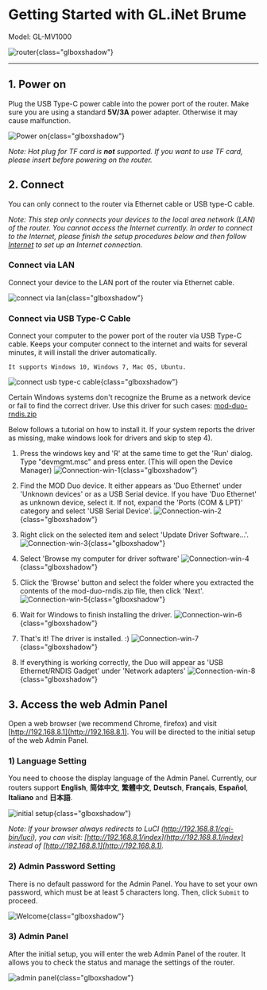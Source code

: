 # Getting Started with GL.iNet Brume

Model: GL-MV1000

![router](https://static.gl-inet.com/docs/en/3/setup/brume/first-time_setup/MV1000.png){class="glboxshadow"}

---

## 1. Power on

Plug the USB Type-C power cable into the power port of the router. Make sure you are using a standard **5V/3A** power adapter. Otherwise it may cause malfunction.

![Power on](https://static.gl-inet.com/docs/en/3/setup/travel_ac_router/first-time_setup/power1.jpg){class="glboxshadow"}


*Note: Hot plug for TF card is **not** supported. If you want to use TF card, please insert before powering on the router.*

## 2. Connect 

You can only connect to the router via Ethernet cable or USB type-C cable.

*Note: This step only connects your devices to the local area network (LAN) of the router. You cannot access the Internet currently. In order to connect to the Internet, please finish the setup procedures below and then follow [Internet](internet.md) to set up an Internet connection.*

### Connect via LAN 
Connect your device to the LAN port of the router via Ethernet cable.

![connect via lan](https://static.gl-inet.com/docs/en/3/setup/travel_ac_router/first-time_setup/connect.jpg){class="glboxshadow"}

### Connect via USB Type-C Cable

Connect your computer to the power port of the router via USB Type-C cable. Keeps your computer connect to the internet and waits for several minutes, it will install the driver automatically.

    It supports Windows 10, Windows 7, Mac OS, Ubuntu.

![connect usb type-c cable](https://static.gl-inet.com/docs/en/3/setup/travel_ac_router/first-time_setup/power1.jpg){class="glboxshadow"}

Certain Windows systems don't recognize the Brume as a network device or fail to find the correct driver.
Use this driver for such cases: <a href="https://static.gl-inet.com/docs/en/3/setup/brume/first-time_setup/mod-duo-rndis.zip" target="_blank">mod-duo-rndis.zip</a>

Below follows a tutorial on how to install it.
If your system reports the driver as missing, make windows look for drivers and skip to step 4).

1. Press the windows key and 'R' at the same time to get the 'Run' dialog. Type "devmgmt.msc" and press enter. (This will open the Device Manager)
![Connection-win-1](https://static.gl-inet.com/docs/en/3/setup/brume/first-time_setup/Connection-win-1.png){class="glboxshadow"}

2. Find the MOD Duo device. It either appears as 'Duo Ethernet' under 'Unknown devices' or as a USB Serial device.
If you have 'Duo Ethernet' as unknown device, select it.
If not, expand the 'Ports (COM & LPT)' category and select 'USB Serial Device'.
![Connection-win-2](https://static.gl-inet.com/docs/en/3/setup/brume/first-time_setup/Connection-win-2.png){class="glboxshadow"}

3. Right click on the selected item and select 'Update Driver Software...'.
![Connection-win-3](https://static.gl-inet.com/docs/en/3/setup/brume/first-time_setup/Connection-win-3.png){class="glboxshadow"}

4. Select 'Browse my computer for driver software'
![Connection-win-4](https://static.gl-inet.com/docs/en/3/setup/brume/first-time_setup/Connection-win-4.png){class="glboxshadow"}

5. Click the 'Browse' button and select the folder where you extracted the contents of the mod-duo-rndis.zip file, then click 'Next'.
![Connection-win-5](https://static.gl-inet.com/docs/en/3/setup/brume/first-time_setup/Connection-win-5.png){class="glboxshadow"}

6. Wait for Windows to finish installing the driver.
![Connection-win-6](https://static.gl-inet.com/docs/en/3/setup/brume/first-time_setup/Connection-win-6.png){class="glboxshadow"}

7. That's it! The driver is installed. :)
![Connection-win-7](https://static.gl-inet.com/docs/en/3/setup/brume/first-time_setup/Connection-win-7.png){class="glboxshadow"}

8. If everything is working correctly, the Duo will appear as 'USB Ethernet/RNDIS Gadget' under 'Network adapters'
![Connection-win-8](https://static.gl-inet.com/docs/en/3/setup/brume/first-time_setup/Connection-win-8.png){class="glboxshadow"}

## 3. Access the web Admin Panel

Open a web browser (we recommend Chrome, firefox) and visit [http://192.168.8.1](http://192.168.8.1). You will be directed to the initial setup of the web Admin Panel.

### 1) Language Setting
You need to choose the display language of the Admin Panel. Currently, our routers support **English**, **简体中文**, **繁體中文**, **Deutsch**, **Français**, **Español**, **Italiano** and **日本語**. 

![initial setup](https://static.gl-inet.com/docs/en/3/setup/brume/first-time_setup/welcome.png){class="glboxshadow"}

*Note: If your browser always redirects to LuCI (http://192.168.8.1/cgi-bin/luci), you can  visit: [http://192.168.8.1/index](http://192.168.8.1/index) instead of [http://192.168.8.1](http://192.168.8.1).*

### 2) Admin Password Setting
There is no default password for the Admin Panel. You have to set your own password, which must be at least 5 characters long. Then, click `Submit` to proceed.

![Welcome](https://static.gl-inet.com/docs/en/3/setup/first-time_setup/password.jpg){class="glboxshadow"}

### 3) Admin Panel
After the initial setup, you will enter the web Admin Panel of the router. It allows you to check the status and manage the settings of the router.

![admin panel](https://static.gl-inet.com/docs/en/3/setup/brume/first-time_setup/main_ui.png){class="glboxshadow"}